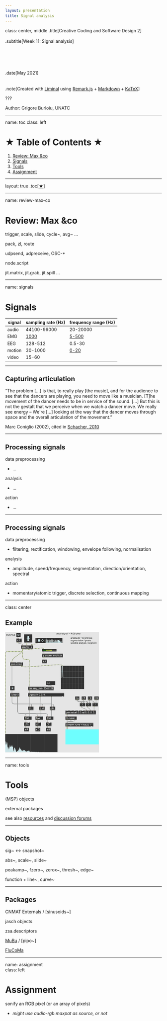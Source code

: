 ```yaml
---
layout: presentation
title: Signal analysis
---
```


class: center, middle
.title[Creative Coding and Software Design 2]
<br/><br/>
.subtitle[Week 11: Signal analysis]
<br/><br/><br/><br/><br/><br/>
.date[May 2021]
<br/><br/><br/>
.note[Created with [Liminal](https://github.com/jonathanlilly/liminal) using [Remark.js](http://remarkjs.com/) + [Markdown](https://github.com/adam-p/markdown-here/wiki/Markdown-Cheatsheet) +  [KaTeX](https://katex.org)]

???

Author: Grigore Burloiu, UNATC
    
---
name: toc
class: left
# ★ Table of Contents ★     <!-- omit in toc -->

1. [Review: Max &co](#review-max-co)
2. [Signals](#signals)
3. [Tools](#tools)
4. [Assignment](#assignment)

        
<!-- Comment out the next slide if you don't want the Table of Contents link -->         
---
layout: true  .toc[[★](#toc)]
        
---
name: review-max-co
# Review: Max &co

trigger, scale, slide, cycle~, avg~ ...

pack, zl, route

udpsend, udpreceive, OSC-*

node.script

jit.matrix, jit.grab, jit.spill ...



---
name: signals
# Signals

| **signal** | **sampling rate** (Hz) | **frequency range** (Hz) |
|--------|---------------|-----------------|
|audio| 44100-96000 | 20-20000 |
|EMG | [1000](https://www.sciencedirect.com/science/article/abs/pii/S0268003303000895) | [5-500](https://www.researchgate.net/figure/Frequency-spectrum-of-EMG-signal_fig2_232905752) |
|EEG| 128-512 | 0.5-30 |
|motion | 30-1000 | [0-20](https://pubmed.ncbi.nlm.nih.gov/3980487/) |
|video| 15-60 | |

---
## Capturing articulation

“The problem [...]  is  that,  to  really  play  [the  music],  and  for  the  audience  to see  that  the  dancers  are  playing,  you  need  to  move  like  a musician. [T]he movement of the dancer needs to be in service of  the  sound.  [...]  But  this  is  not  the  gestalt  that  we  perceive when  we  watch  a  dancer  move.  We  really  see  energy  – We're [...]  looking  at  the way  that  the  dancer  moves  through  space and the overall articulation of the movement.”

Marc Coniglio (2002), cited in [Schacher, 2010](http://www.nime.org/proceedings/2010/nime2010_250.pdf)

---
## Processing signals

data preprocessing
- ...

analysis
- ...

action
- ...

---
## Processing signals

data preprocessing

- filtering, rectification, windowing, envelope following, normalisation

analysis
- amplitude, speed/frequency, segmentation, direction/orientation, spectral

action
- momentary/atomic trigger, discrete selection, continuous mapping


---
class: center
## Example

<img style="width:60%"  src="../attachments/msp-rgb.gif">

---
name: tools
# Tools

(MSP) objects

external packages

see also [resources](../resources#signals) and [discussion forums](https://cycling74.com/forums/how-to-mix-eul-quater-maths-and-motion-sensors)

---

## Objects

sig~ ↔ snapshot~

abs~, scale~, slide~

peakamp~, fzero~, zerox~, thresh~, edge~

function + line~, curve~


---

## Packages

CNMAT Externals / [sinusoids~]

jasch objects

zsa.descriptors

[MuBu](https://forum.ircam.fr/projects/detail/mubu/) / [pipo~]

[FluCoMa](flucoma.org)

---
name: assignment       
class: left
#  Assignment

sonify an RGB pixel (or an array of pixels)

- *might use audio-rgb.maxpat as source, or not*